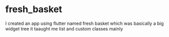 # fresh_basket
I created an app using flutter named fresh basket which was basically a big widget tree 
it taaught me list and custom classes mainly
